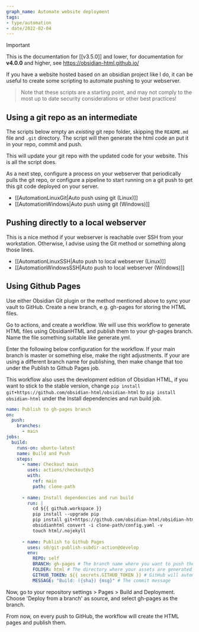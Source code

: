 ```yaml
---
graph_name: Automate website deployment 
tags:
- type/automation
- date/2022-02-04
---
```

>[!important]
> This is the documentation for [[v3.5.0]] and lower, for documentation for **v4.0.0** and higher, see https://obsidian-html.github.io/


If you have a website hosted based on an obsidian project like I do, it can be useful to create some scripting to automate pushing to your webserver.

> Note that these scripts are a starting point, and may not comply to the most up to date security considerations or other best practices!

## Using a git repo as an intermediate
The scripts below empty an *existing* git repo folder, skipping the `README.md` file and `.git` directory. The script will then generate the html code an put it in your repo, commit and push. 

This will update your git repo with the updated code for your website. This is all the script does. 

As a next step, configure a process on your webserver that periodically pulls the git repo, or configure a pipeline to start running on a git push to get this git code deployed on your server. 

- [[AutomationLinuxGit|Auto push using git (Linux)]]
- [[AutomationWindows|Auto push using git (Windows)]]

## Pushing directly to a local webserver
This is a nice method if your webserver is reachable over SSH from your workstation. Otherwise, I advise using the Git method or something along those lines.

- [[AutomationLinuxSSH|Auto push to local webserver (Linux)]]
- [[AutomationWindowsSSH|Auto push to local webserver (Windows)]]


## Using Github Pages
Use either Obsidian Git plugin or the method mentioned above to sync your vault to GitHub.
Create a new branch, e.g. gh-pages for storing the HTML files.

Go to actions, and create a workflow. We will use this workflow to generate HTML files using ObsidianHTML and publish them to your gh-pages branch. Name the file something suitable like generate.yml.

Enter the following below configuration for the workflow. If your main branch is master or something else, make the right adjustments. If your are using a different branch name for publishing, then make change that too under the Publish to Github Pages job.

This workflow also uses the development edition of Obsidian HTML, if you want to stick to the stable version, change `pip install git+https://github.com/obsidian-html/obsidian-html` to `pip install obsidian-html` under the Install dependencies and run build job.

```yaml
name: Publish to gh-pages branch
on:
  push:
    branches:
      - main
jobs:
  build:
    runs-on: ubuntu-latest
    name: Build and Push
    steps:
      - name: Checkout main
        uses: actions/checkout@v3
        with:
          ref: main
          path: clone-path
    
      - name: Install dependencies and run build
        run: |
          cd ${{ github.workspace }}
          pip install --upgrade pip
          pip install git+https://github.com/obsidian-html/obsidian-html
          obsidianhtml convert -i clone-path/config.yaml -v
          touch html/.nojekyll
    
      - name: Publish to Github Pages
        uses: s0/git-publish-subdir-action@develop
        env:
          REPO: self
          BRANCH: gh-pages # The branch name where you want to push the assets
          FOLDER: html # The directory where your assets are generated
          GITHUB_TOKEN: ${{ secrets.GITHUB_TOKEN }} # GitHub will automatically add this - you don't need to bother getting a token
          MESSAGE: "Build: ({sha}) {msg}" # The commit message
```

Now, go to your repository settings > Pages > Build and Deployment. Choose 'Deploy from a branch' as source, and select gh-pages as the branch.

From now, on every push to GitHub, the workflow will create the HTML pages and publish them.